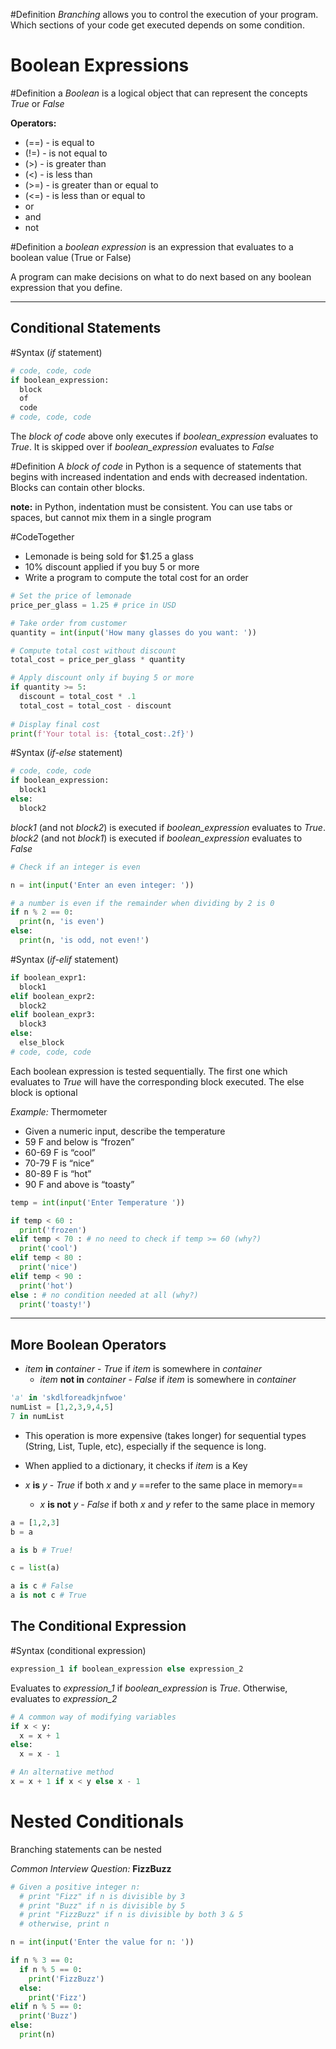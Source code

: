 
#Definition _Branching_ allows you to control the execution of your program. Which sections of your code get executed depends on some condition.

# Boolean Expressions

#Definition a _Boolean_ is a logical object that can represent the concepts _True_ or _False_

**Operators:**
* (==) - is equal to
* (!=) - is not equal to
* (>) - is greater than
* (<) - is less than
* (>=) - is greater than or equal to
* (<=) - is less than or equal to
* or
* and
* not

#Definition a _boolean expression_ is an expression that evaluates to a boolean value (True or False)

A program can make decisions on what to do next based on any boolean expression that you define.

---
## Conditional Statements

#Syntax (_if_ statement)
```python
# code, code, code
if boolean_expression:
  block
  of
  code
# code, code, code
```
The _block of code_ above only executes if _boolean_expression_ evaluates to _True_. It is skipped over if _boolean_expression_ evaluates to _False_

#Definition A _block of code_ in Python is a sequence of statements that begins with increased indentation and ends with decreased indentation. Blocks can contain other blocks.

**note:** in Python, indentation must be consistent. You can use tabs or spaces, but cannot mix them in a single program


#CodeTogether
* Lemonade is being sold for $1.25 a glass
* 10% discount applied if you buy 5 or more
* Write a program to compute the total cost for an order
```python
# Set the price of lemonade
price_per_glass = 1.25 # price in USD

# Take order from customer
quantity = int(input('How many glasses do you want: '))

# Compute total cost without discount
total_cost = price_per_glass * quantity

# Apply discount only if buying 5 or more
if quantity >= 5:
  discount = total_cost * .1
  total_cost = total_cost - discount
  
# Display final cost
print(f'Your total is: {total_cost:.2f}')
```

#Syntax (_if-else_ statement)
```python
# code, code, code
if boolean_expression:
  block1
else:
  block2
```
_block1_ (and not _block2_) is executed if _boolean_expression_ evaluates to _True_. _block2_ (and not _block1_) is executed if _boolean_expression_ evaluates to _False_

```python
# Check if an integer is even

n = int(input('Enter an even integer: '))

# a number is even if the remainder when dividing by 2 is 0
if n % 2 == 0:
  print(n, 'is even')
else:
  print(n, 'is odd, not even!')
```

#Syntax (_if-elif_ statement)
```python
if boolean_expr1:
  block1
elif boolean_expr2:
  block2
elif boolean_expr3:
  block3
else:
  else_block
# code, code, code
```
Each boolean expression is tested sequentially. The first one which evaluates to _True_ will have the corresponding block executed. The else block is optional

_Example:_ Thermometer

* Given a numeric input, describe the temperature
* 59 F and below is “frozen”
* 60-69 F is “cool”
* 70-79 F is “nice”
* 80-89 F is “hot”
* 90 F and above is “toasty”

```python
temp = int(input('Enter Temperature '))

if temp < 60 :
  print('frozen')
elif temp < 70 : # no need to check if temp >= 60 (why?)
  print('cool')
elif temp < 80 :
  print('nice')
elif temp < 90 :
  print('hot')
else : # no condition needed at all (why?)
  print('toasty!')
```

---

## More Boolean Operators

* _item_ **in** _container_ - _True_ if _item_ is somewhere in _container_
  * _item_ **not in** _container_ - _False_ if _item_ is somewhere in _container_

```python
'a' in 'skdlforeadkjnfwoe'
numList = [1,2,3,9,4,5]
7 in numList
```

  * This operation is more expensive (takes longer) for sequential types (String, List, Tuple, etc), especially if the sequence is long.

  * When applied to a dictionary, it checks if _item_ is a Key


* _x_ **is** _y_ - _True_ if both _x_ and _y_ ==refer to the same place in memory==
  * _x_ **is not** _y_ - _False_ if both _x_ and _y_ refer to the same place in memory

```python
a = [1,2,3]
b = a

a is b # True!

c = list(a)

a is c # False
a is not c # True
```

## The Conditional Expression

#Syntax (conditional expression)
```python
expression_1 if boolean_expression else expression_2
```
Evaluates to _expression_1_ if _boolean_expression_ is _True_. Otherwise, evaluates to _expression_2_

```python
# A common way of modifying variables
if x < y:
  x = x + 1
else:
  x = x - 1

# An alternative method
x = x + 1 if x < y else x - 1

```

# Nested Conditionals

Branching statements can be nested

_Common Interview Question:_ **FizzBuzz**
```python
# Given a positive integer n:
  # print "Fizz" if n is divisible by 3
  # print "Buzz" if n is divisible by 5
  # print "FizzBuzz" if n is divisible by both 3 & 5
  # otherwise, print n

n = int(input('Enter the value for n: '))

if n % 3 == 0:
  if n % 5 == 0:
    print('FizzBuzz')
  else:
    print('Fizz')
elif n % 5 == 0:
  print('Buzz')
else:
  print(n)
```

